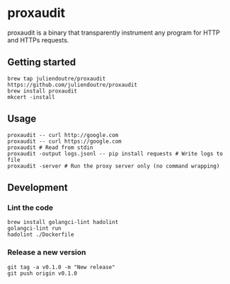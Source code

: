 # proxaudit

proxaudit is a binary that transparently instrument any program for HTTP and HTTPs requests.

## Getting started

```shell
brew tap juliendoutre/proxaudit https://github.com/juliendoutre/proxaudit
brew install proxaudit
mkcert -install
```

## Usage

```shell
proxaudit -- curl http://google.com
proxaudit -- curl https://google.com
proxaudit # Read from stdin
proxaudit -output logs.jsonl -- pip install requests # Write logs to file
proxaudit -server # Run the proxy server only (no command wrapping)
```

## Development

### Lint the code

```shell
brew install golangci-lint hadolint
golangci-lint run
hadolint ./Dockerfile
```

### Release a new version

```shell
git tag -a v0.1.0 -m "New release"
git push origin v0.1.0
```
